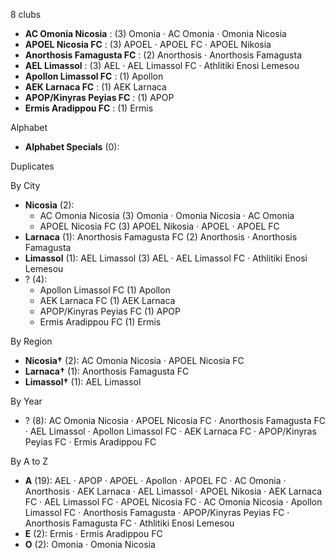 8 clubs

- **AC Omonia Nicosia** : (3) Omonia · AC Omonia · Omonia Nicosia
- **APOEL Nicosia FC** : (3) APOEL · APOEL FC · APOEL Nikosia
- **Anorthosis Famagusta FC** : (2) Anorthosis · Anorthosis Famagusta
- **AEL Limassol** : (3) AEL · AEL Limassol FC · Athlitiki Enosi Lemesou
- **Apollon Limassol FC** : (1) Apollon
- **AEK Larnaca FC** : (1) AEK Larnaca
- **APOP/Kinyras Peyias FC** : (1) APOP
- **Ermis Aradippou FC** : (1) Ermis




Alphabet

- **Alphabet Specials** (0): 




Duplicates





By City

- **Nicosia** (2): 
  - AC Omonia Nicosia  (3) Omonia · Omonia Nicosia · AC Omonia
  - APOEL Nicosia FC  (3) APOEL Nikosia · APOEL · APOEL FC
- **Larnaca** (1): Anorthosis Famagusta FC  (2) Anorthosis · Anorthosis Famagusta
- **Limassol** (1): AEL Limassol  (3) AEL · AEL Limassol FC · Athlitiki Enosi Lemesou
- ? (4): 
  - Apollon Limassol FC  (1) Apollon
  - AEK Larnaca FC  (1) AEK Larnaca
  - APOP/Kinyras Peyias FC  (1) APOP
  - Ermis Aradippou FC  (1) Ermis




By Region

- **Nicosia†** (2):   AC Omonia Nicosia · APOEL Nicosia FC
- **Larnaca†** (1):   Anorthosis Famagusta FC
- **Limassol†** (1):   AEL Limassol




By Year

- ? (8):   AC Omonia Nicosia · APOEL Nicosia FC · Anorthosis Famagusta FC · AEL Limassol · Apollon Limassol FC · AEK Larnaca FC · APOP/Kinyras Peyias FC · Ermis Aradippou FC






By A to Z

- **A** (19): AEL · APOP · APOEL · Apollon · APOEL FC · AC Omonia · Anorthosis · AEK Larnaca · AEL Limassol · APOEL Nikosia · AEK Larnaca FC · AEL Limassol FC · APOEL Nicosia FC · AC Omonia Nicosia · Apollon Limassol FC · Anorthosis Famagusta · APOP/Kinyras Peyias FC · Anorthosis Famagusta FC · Athlitiki Enosi Lemesou
- **E** (2): Ermis · Ermis Aradippou FC
- **O** (2): Omonia · Omonia Nicosia




